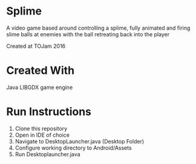 # Splime
A video game based around controlling a splime, fully animated and firing slime balls at enemies with the ball 
retreating back into the player

Created at TOJam 2016

# Created With
Java
LIBGDX game engine

# Run Instructions

1. Clone this repository
2. Open in IDE of choice
3. Navigate to DesktopLauncher.java (Desktop Folder)
4. Configure working directory to Android/Assets
5. Run Desktoplauncher.java
